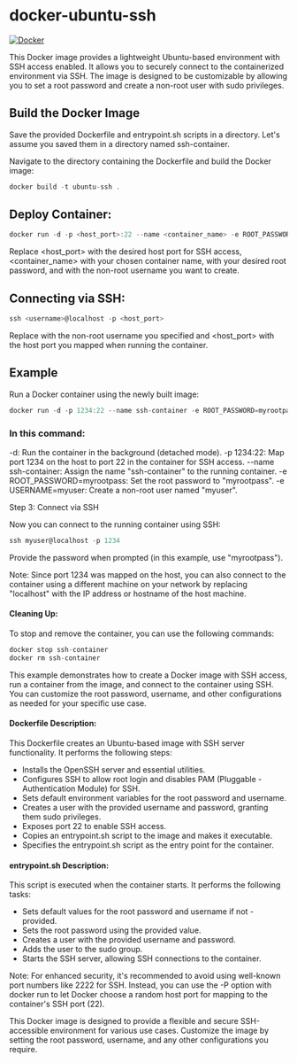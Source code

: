 # docker-ubuntu-ssh
[![Docker](https://img.shields.io/badge/docker-%230db7ed.svg?style=for-the-badge&logo=docker&logoColor=white)](https://hub.docker.com/r/vikesh001/ubuntu-ssh)


This Docker image provides a lightweight Ubuntu-based environment with SSH access enabled. It allows you to securely connect to the containerized environment via SSH. The image is designed to be customizable by allowing you to set a root password and create a non-root user with sudo privileges.

## Build the Docker Image

Save the provided Dockerfile and entrypoint.sh scripts in a directory. Let's assume you saved them in a directory named ssh-container.

Navigate to the directory containing the Dockerfile and build the Docker image:

```javascript
docker build -t ubuntu-ssh .
```
## Deploy Container:

```javascript
docker run -d -p <host_port>:22 --name <container_name> -e ROOT_PASSWORD=<password> -e USERNAME=<username> ubuntu-ssh
```

Replace <host_port> with the desired host port for SSH access, <container_name> with your chosen container name, <password> with your desired root password, and <username> with the non-root username you want to create.

## Connecting via SSH:

```javascript
ssh <username>@localhost -p <host_port>
```

Replace <username> with the non-root username you specified and <host_port> with the host port you mapped when running the container.

## Example

Run a Docker container using the newly built image:

```javascript
docker run -d -p 1234:22 --name ssh-container -e ROOT_PASSWORD=myrootpass -e USERNAME=myuser ubuntu-ssh
```
### In this command:

-d: Run the container in the background (detached mode).
-p 1234:22: Map port 1234 on the host to port 22 in the container for SSH access.
--name ssh-container: Assign the name "ssh-container" to the running container.
-e ROOT_PASSWORD=myrootpass: Set the root password to "myrootpass".
-e USERNAME=myuser: Create a non-root user named "myuser".

Step 3: Connect via SSH

Now you can connect to the running container using SSH:

```javascript
ssh myuser@localhost -p 1234
```
Provide the password when prompted (in this example, use "myrootpass").

Note: Since port 1234 was mapped on the host, you can also connect to the container using a different machine on your network by replacing "localhost" with the IP address or hostname of the host machine.

#### Cleaning Up:

To stop and remove the container, you can use the following commands:

```javascript
docker stop ssh-container
docker rm ssh-container
```
This example demonstrates how to create a Docker image with SSH access, run a container from the image, and connect to the container using SSH. You can customize the root password, username, and other configurations as needed for your specific use case.

#### Dockerfile Description:

This Dockerfile creates an Ubuntu-based image with SSH server functionality. It performs the following steps:

- Installs the OpenSSH server and essential utilities.
- Configures SSH to allow root login and disables PAM (Pluggable - Authentication Module) for SSH.
- Sets default environment variables for the root password and username.
- Creates a user with the provided username and password, granting them sudo privileges.
- Exposes port 22 to enable SSH access.
- Copies an entrypoint.sh script to the image and makes it executable.
- Specifies the entrypoint.sh script as the entry point for the container.

#### entrypoint.sh Description:

This script is executed when the container starts. It performs the following tasks:

- Sets default values for the root password and username if not - provided.
- Sets the root password using the provided value.
- Creates a user with the provided username and password.
- Adds the user to the sudo group.
- Starts the SSH server, allowing SSH connections to the container.

Note: For enhanced security, it's recommended to avoid using well-known port numbers like 2222 for SSH. Instead, you can use the -P option with docker run to let Docker choose a random host port for mapping to the container's SSH port (22).

This Docker image is designed to provide a flexible and secure SSH-accessible environment for various use cases. Customize the image by setting the root password, username, and any other configurations you require.
